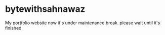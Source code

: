 # bytewithsahnawaz
My portfolio website
now it's under maintenance break. please wait until it's finished
